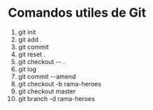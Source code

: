 # Comandos utiles de Git

1. git init
2. git add .
3. git commit
4. git reset .
5. git checkout -- .
6. git log 
7. git commit --amend
8. git checkout -b rama-heroes
9. git checkout master
10. git branch -d rama-heroes